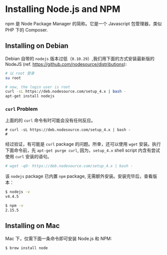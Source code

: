 # Installing Node.js and NPM

npm 是 Node Package Manager 的简称。它是一个 Javascript 包管理器，类似 PHP 下的 Composer.

## Installing on Debian

Debian 自带的 `nodejs` 版本过低（`0.10.29`）,我们用下面的方式安装最新版的 NodeJS (ref. https://github.com/nodesource/distributions):

```bash
# 以 root 登录
su root

# now, the login user is root
curl -sL https://deb.nodesource.com/setup_4.x | bash -
apt-get install nodejs
```

### `curl` Problem

上面的的 `curl` 命令有时可能会没有任何反应。

```
# curl -sL https://deb.nodesource.com/setup_4.x | bash -
# 
```

经过验证，有可能是 `curl` package 的问题。所幸，还可以使用 `wget` 安装。执行下面命令前，先 `apt-get purge curl`, 因为，`setup_4.x` shell script 内含有尝试使用 `curl` 安装的语句。

```bash
# wget -qO- https://deb.nodesource.com/setup_4.x | bash -
```

该 `nodejs` package 已内置 `npm` package, 无需额外安装。安装完毕后，查看版本：

```bash
$ nodejs -v
v4.4.5

$ npm -v
2.15.5
```

## Installing on Mac

Mac 下，仅需下面一条命令即可安装 Node.js 和 NPM:

```bash
$ brew install node
```
